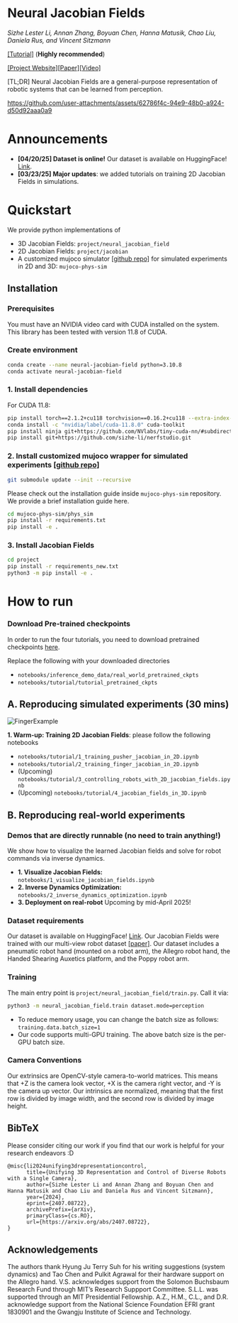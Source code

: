 # Neural Jacobian Fields
*Sizhe Lester Li, Annan Zhang, Boyuan Chen, Hanna Matusik, Chao Liu, Daniela Rus, and Vincent Sitzmann*

[[Tutorial]](https://sizhe-li.github.io/blog/2025/jacobian-fields-tutorial/) (**Highly recommended**)

[[Project Website]](https://sizhe-li.github.io/publication/neural_jacobian_field/)[[Paper]](https://www.nature.com/articles/s41586-025-09170-0)[[Video]](https://youtu.be/dFZ1RvJMN7A)

[TL;DR] Neural Jacobian Fields are a general-purpose representation of robotic systems that can be learned from perception.

<!-- insert some visualization -->
https://github.com/user-attachments/assets/62786f4c-94e9-48b0-a924-d50d92aaa0a9

# Announcements
- **[04/20/25] Dataset is online!** Our dataset is available on HuggingFace! [Link](https://huggingface.co/datasets/sizhe-lester-li/neural-jacobian-field).
- **[03/23/25] Major updates**: we added tutorials on training 2D Jacobian Fields in simulations.

  
# Quickstart
We provide python implementations of
- 3D Jacobian Fields: `project/neural_jacobian_field`
- 2D Jacobian Fields: `project/jacobian`
- A customized mujoco simulator [[github repo]](https://github.com/sizhe-li/mujoco-phys-sim.git) for simulated experiments in 2D and 3D: `mujoco-phys-sim`


## Installation 

### Prerequisites
You must have an NVIDIA video card with CUDA installed on the system. This library has been tested with version 11.8 of CUDA. 

### Create environment
```bash
conda create --name neural-jacobian-field python=3.10.8
conda activate neural-jacobian-field
```

### 1. Install dependencies 
For CUDA 11.8:
```bash
pip install torch==2.1.2+cu118 torchvision==0.16.2+cu118 --extra-index-url https://download.pytorch.org/whl/cu118
conda install -c "nvidia/label/cuda-11.8.0" cuda-toolkit
pip install ninja git+https://github.com/NVlabs/tiny-cuda-nn/#subdirectory=bindings/torch
pip install git+https://github.com/sizhe-li/nerfstudio.git
```


### 2. Install customized mujoco wrapper for simulated experiments [[github repo]](https://github.com/sizhe-li/mujoco-phys-sim.git)

```bash
git submodule update --init --recursive
```

Please check out the installation guide inside `mujoco-phys-sim` repository. We provide a brief installation guide here.

```bash
cd mujoco-phys-sim/phys_sim
pip install -r requirements.txt
pip install -e .
```


### 3. Install Jacobian Fields

<!-- (TODO @ Lester) update the description -->
```bash
cd project
pip install -r requirements_new.txt
python3 -m pip install -e .
```

# How to run

### Download Pre-trained checkpoints

In order to run the four tutorials, you need to download pretrained checkpoints [here](https://drive.google.com/drive/folders/1fq0nngkeRWhCJ_CAyzQopYda20Zu-Zu8?usp=drive_link).

Replace the following with your downloaded directories

- `notebooks/inference_demo_data/real_world_pretrained_ckpts` 
- `notebooks/tutorial/tutorial_pretrained_ckpts` 


## A. Reproducing simulated experiments (30 mins)
![FingerExample](https://github.com/user-attachments/assets/3cd3014c-a755-47e8-9375-f84e2a4bc542)

**1. Warm-up: Training 2D Jacobian Fields**: please follow the following notebooks
- `notebooks/tutorial/1_training_pusher_jacobian_in_2D.ipynb`
- `notebooks/tutorial/2_training_finger_jacobian_in_2D.ipynb`
- (Upcoming) `notebooks/tutorial/3_controlling_robots_with_2D_jacobian_fields.ipynb`
- (Upcoming) `notebooks/tutorial/4_jacobian_fields_in_3D.ipynb`


## B. Reproducing real-world experiments 

### Demos that are directly runnable (no need to train anything!)
We show how to visualize the learned Jacobian fields and solve for robot commands via inverse dynamics.
- **1. Visualize Jacobian Fields:** `notebooks/1_visualize_jacobian_fields.ipynb`
- **2. Inverse Dynamics Optimization:** `notebooks/2_inverse_dynamics_optimization.ipynb`
- **3. Deployment on real-robot** Upcoming by mid-April 2025!

### Dataset requirements

Our dataset is available on HuggingFace! [Link](https://huggingface.co/datasets/sizhe-lester-li/neural-jacobian-field). Our Jacobian Fields were trained with our multi-view robot dataset [[paper]](https://arxiv.org/abs/2407.08722). Our dataset includes a pneumatic robot hand (mounted on a robot arm), the Allegro robot hand, the Handed Shearing Auxetics platform, and the Poppy robot arm.

### Training

The main entry point is `project/neural_jacobian_field/train.py`. Call it via:

```bash
python3 -m neural_jacobian_field.train dataset.mode=perception 
```

- To reduce memory usage, you can change the batch size as follows: `training.data.batch_size=1`
- Our code supports multi-GPU training. The above batch size is the per-GPU batch size.

### Camera Conventions

Our extrinsics are OpenCV-style camera-to-world matrices. This means that +Z is the camera look vector, +X is the camera right vector, and -Y is the camera up vector. Our intrinsics are normalized, meaning that the first row is divided by image width, and the second row is divided by image height.


## BibTeX

Please consider citing our work if you find that our work is helpful for your research endeavors :D

```
@misc{li2024unifying3drepresentationcontrol,
      title={Unifying 3D Representation and Control of Diverse Robots with a Single Camera}, 
      author={Sizhe Lester Li and Annan Zhang and Boyuan Chen and Hanna Matusik and Chao Liu and Daniela Rus and Vincent Sitzmann},
      year={2024},
      eprint={2407.08722},
      archivePrefix={arXiv},
      primaryClass={cs.RO},
      url={https://arxiv.org/abs/2407.08722}, 
}
```

## Acknowledgements

The authors thank Hyung Ju Terry Suh for his writing suggestions (system dynamics) and Tao Chen and Pulkit Agrawal for their hardware support on the Allegro hand.
V.S. acknowledges support from the Solomon Buchsbaum Research Fund through MIT’s Research Suppport Committee. 
S.L.L. was supported through an MIT Presidential Fellowship. 
A.Z., H.M., C.L., and D.R. acknowledge support from the National Science Foundation EFRI grant 1830901 and the Gwangju Institute of Science and Technology.
